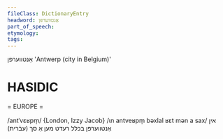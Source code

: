 ```yaml
---
fileClass: DictionaryEntry
headword: אַנטווערפּן
part_of_speech: 
etymology: 
tags: 
---
```

אַנטווערפּן
'Antwerp (city in Belgium)'

HASIDIC
=======
= EUROPE = 

/antˈvɛʁpm̩/ {London, Izzy Jacob}
/ɩn antveʁpm̩ bəxlal ʁɛt mən a sax/ אין אַנטווערפּן בכלל רעדט מען אַ סך (עבֿריתּ)